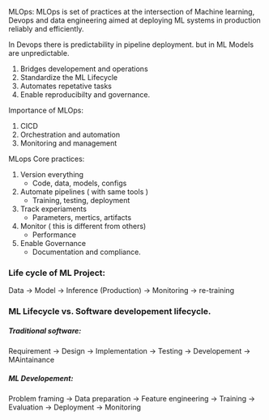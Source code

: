 MLOps:
MLOps is set of practices at the intersection of Machine learning, Devops and data engineering aimed at deploying ML systems
in production reliably and efficiently.

In Devops there is predictability in pipeline deployment. but in ML Models are unpredictable.

1. Bridges developement and operations
2. Standardize the ML Lifecycle
3. Automates repetative tasks
4. Enable reproducibilty and governance.

Importance of MLOps:
1. CICD
2. Orchestration and automation
3. Monitoring and management

MLops Core practices:
1. Version everything
    - Code, data, models, configs
3. Automate pipelines ( with same tools )
    - Training, testing, deployment
4. Track experiaments
    - Parameters, mertics, artifacts
5. Monitor  ( this is different from others)
    - Performance
6. Enable Governance
    - Documentation and compliance.

### Life cycle of ML Project:

Data -> Model -> Inference (Production) -> Monitoring -> re-training

### ML Lifecycle vs. Software developement lifecycle.

##### Traditional software:
Requirement -> Design -> Implementation -> Testing -> Developement -> MAintainance

##### ML Developement:
Problem framing -> Data preparation -> Feature engineering -> Training -> Evaluation -> Deployment -> Monitoring
